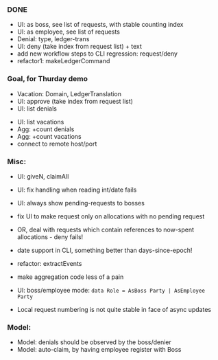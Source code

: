 
### DONE
+ UI: as boss, see list of requests, with stable counting index
+ UI: as employee, see list of requests
+ Denial: type, ledger-trans
+ UI: deny (take index from request list) + text
+ add new workflow steps to CLI regression: request/deny
+ refactor1: makeLedgerCommand

### Goal, for Thurday demo
+ Vacation: Domain, LedgerTranslation
+ UI: approve (take index from request list)
+ UI: list denials
- UI: list vacations
- Agg: +count denials
- Agg: +count vacations
- connect to remote host/port

### Misc:
- UI: giveN, claimAll
- UI: fix handling when reading int/date fails
- UI: always show pending-requests to bosses

- fix UI to make request only on allocations with no pending request
- OR, deal with requests which contain references to now-spent allocations - deny fails!

- date support in CLI, something better than days-since-epoch!
- refactor: extractEvents
- make aggregation code less of a pain
- UI: boss/employee mode: `data Role = AsBoss Party | AsEmployee Party`
- Local request numbering is not quite stable in face of async updates

### Model:
- Model: denials should be observed by the boss/denier
- Model: auto-claim, by having employee register with Boss
